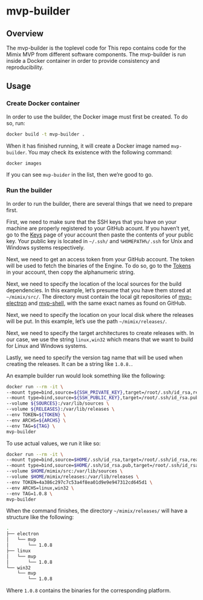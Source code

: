 mvp-builder
===========


Overview
--------

The mvp-builder is the toplevel code for This repo contains code for the Mimix MVP from different software components. The mvp-builder is run inside a Docker container in order to provide consistency and reproducibility.


Usage
-----


### Create Docker container

In order to use the builder, the Docker image must first be created. To do so, run:

```bash
docker build -t mvp-builder .
```

When it has finished running, it will create a Docker image named `mvp-builder`. You may check its existence with the following command:

```bash
docker images
```

If you can see `mvp-buider` in the list, then we’re good to go.


### Run the builder

In order to run the builder, there are several things that we need to prepare first.

First, we need to make sure that the SSH keys that you have on your machine are properly registered to your GitHub acount. If you haven’t yet, go to the [Keys](https://github.com/settings/keys) page of your account then paste the contents of your public key. Your public key is located in `~/.ssh/` and `%HOMEPATH%/.ssh` for Unix and Windows systems respectively.

Next, we need to get an access token from your GitHub account. The token will be used to fetch the binaries of the Engine. To do so, go to the [Tokens](https://github.com/settings/tokens) in your account, then copy the alphanumeric string.

Next, we need to specify the location of the local sources for the build dependencies. In this example, let’s presume that you have them stored at `~/mimix/src/`. The directory must contain the local git repositories of [mvp-electron](https://github.com/themimixcompany/mvp-electron) and [mvp-shell](https://github.com/themimixcompany/mvp-electron), with the same exact names as found on GitHub.

Next, we need to specify the location on your local disk where the releases will be put. In this example, let’s use the path `~/mimix/releases/`.

Next, we need to specify the target architectures to create releases with. In our case, we use the string `linux,win32` which means that we want to build for Linux and Windows systems.

Lastly, we need to specify the version tag name that will be used when creating the releases. It can be a string like `1.0.8.`.

An example builder run would look something like the following:

```bash
docker run --rm -it \
--mount type=bind,source=${SSH_PRIVATE_KEY},target=/root/.ssh/id_rsa,readonly \
--mount type=bind,source=${SSH_PUBLIC_KEY},target=/root/.ssh/id_rsa.pub,readonly \
--volume ${SOURCES}:/var/lib/sources \
--volume ${RELEASES}:/var/lib/releases \
--env TOKEN=${TOKEN} \
--env ARCHS=${ARCHS} \
--env TAG=${TAG} \
mvp-builder
```

To use actual values, we run it like so:

```bash
docker run --rm -it \
--mount type=bind,source=$HOME/.ssh/id_rsa,target=/root/.ssh/id_rsa,readonly \
--mount type=bind,source=$HOME/.ssh/id_rsa.pub,target=/root/.ssh/id_rsa.pub,readonly \
--volume $HOME/mimix/src:/var/lib/sources \
--volume $HOME/mimix/releases:/var/lib/releases \
--env TOKEN=4a386c297c7c53a4f8ea01d9e9e947312cd645d1 \
--env ARCHS=linux,win32 \
--env TAG=1.0.8 \
mvp-builder
```

When the command finishes, the directory `~/mimix/releases/` will have a structure like the following:

```bash
.
├── electron
│   └── mvp
│       └── 1.0.8
├── linux
│   └── mvp
│       └── 1.0.8
└── win32
    └── mvp
        └── 1.0.8
```

Where `1.0.8` contains the binaries for the corresponding platform.
